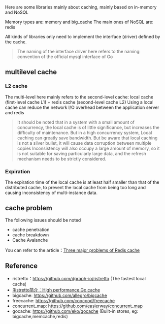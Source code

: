 Here are some libraries mainly about caching, mainly based on in-memory and NoSQL

Memory types are: memory and big_cache
The main ones of NoSQL are: redis

All kinds of libraries only need to implement the interface (driver) defined by the cache.
> The naming of the interface driver here refers to the naming convention of the official mysql interface of Go

## multilevel cache

### L2 cache
The multi-level here mainly refers to the second-level cache: local cache (first-level cache L1) + redis cache (second-level cache L2)
Using a local cache can reduce the network I/O overhead between the application server and redis

> It should be noted that in a system with a small amount of concurrency, the local cache is of little significance, but increases the difficulty of maintenance. But in a high concurrency system,
> Local caching can greatly save bandwidth. But be aware that local caching is not a silver bullet, it will cause data corruption between multiple copies
> Inconsistency will also occupy a large amount of memory, so it is not suitable for saving particularly large data, and the refresh mechanism needs to be strictly considered.

### Expiration

The expiration time of the local cache is at least half smaller than that of the distributed cache, to prevent the local cache from being too long and causing inconsistency of multi-instance data.

## cache problem

The following issues should be noted

- cache penetration
- cache breakdown
- Cache Avalanche

You can refer to the article：[Three major problems of Redis cache](https://mp.weixin.qq.com/s/HjzwefprYSGraU1aJcJ25g)

## Reference
- ristretto：https://github.com/dgraph-io/ristretto (The fastest local cache)
- [Ristretto简介：High performance Go cache](https://www.yuque.com/kshare/2020/ade1d9b5-5925-426a-9566-3a5587af2181)
- bigcache: https://github.com/allegro/bigcache
- freecache: https://github.com/coocood/freecache
- concurrent_map: https://github.com/easierway/concurrent_map
- gocache: https://github.com/eko/gocache (Built-in stores, eg: bigcache,memcache,redis)